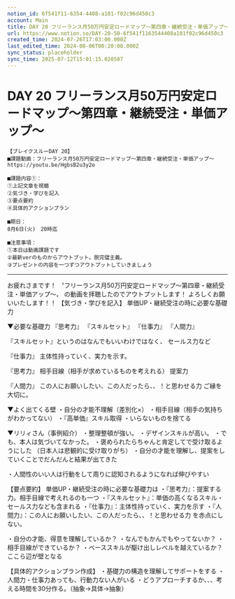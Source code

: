 ```yaml
---
notion_id: 6f541f11-6354-4408-a101-f02c96d450c3
account: Main
title: DAY 20 フリーランス月50万円安定ロードマップ〜第四章・継続受注・単価アップ〜
url: https://www.notion.so/DAY-20-50-6f541f1163544408a101f02c96d450c3
created_time: 2024-07-26T17:03:00.000Z
last_edited_time: 2024-08-06T00:20:00.000Z
sync_status: placeholder
sync_time: 2025-07-12T15:01:15.020587
---
```

# DAY 20 フリーランス月50万円安定ロードマップ〜第四章・継続受注・単価アップ〜

```plain text
【ブレイクスルーDAY 20】
■課題動画：フリーランス月50万円安定ロードマップ〜第四章・継続受注・単価アップ〜
https://youtu.be/HgbsB2u3y2o

■課題内容①：
①上記文章を視聴
②気づき・学びを記入
③要点要約
④具体的アクションプラン

■期日：
8月6日(火)　20時迄

■注意事項：
①本日は動画課題です
②最新verのものからアウトプット。脱完璧主義。
③プレゼントの内容を一つずつアウトプットしていきましょう
```
---
お疲れさまです！
〝フリーランス月50万円安定ロードマップ〜第四章・継続受注・単価アップ〜〟
の動画を拝聴したのでアウトプットします！
よろしくお願いいたします！！
【気づき・学びを記入】
単価UP・継続受注の時に必要な基礎力

▼必要な基礎力
『思考力』
『スキルセット』
『仕事力』
『人間力』

『スキルセット』というのはなんでもいいわけではなく、
セールス力など

『仕事力』
主体性持っていく、実力を示す。

『思考力』
相手目線（相手が求めているものを考えれる）
提案力

『人間力』
この人にお願いしたい、この人だったら、、！と思わせる力
ご縁を大切に。

▼よく出てくる壁
・自分の才能不理解（差別化×）
・相手目線（相手の気持ちがわかってない）
・『高単価』スキル取得
・いらないものを捨てる

▼リリィさん（事例紹介）
・整理整頓が強い。
・デザインスキルが高い。
・でも、本人は気づいてなかった。
・褒められたらちゃんと肯定してで受け取るようにした
（日本人は悲観的に受け取りがち）
・自分の才能を理解し、提案をしていくことでだんだんと結果が出てきた

・人間性のいい人は行動をして周りに認知されるようになれば伸びやすい


【要点要約】
単価UP・継続受注の時に必要な基礎力は
・『思考力』：提案する力。相手目線で考えれるのも一つ
・『スキルセット』：単価の高くなるスキル・セールス力なども含まれる
・『仕事力』：主体性持っていく、実力を示す
・『人間力』：この人にお願いしたい、この人だったら、、！と思わせる力
を赤点にしない。

・自分の才能、得意を理解しているか？
・なんでもかんでもやってないか？
・相手目線ができているか？
・ベーススキルが駆け出しレベルを越えているか？
ここら辺が壁となる

【具体的アクションプラン作成】
・基礎力の構造を理解してサポートをする
・人間力・仕事力あっても、行動力ない人がいる
・どうアプローチするか、、、考える時間を30分作る。（抽象→具体→抽象）